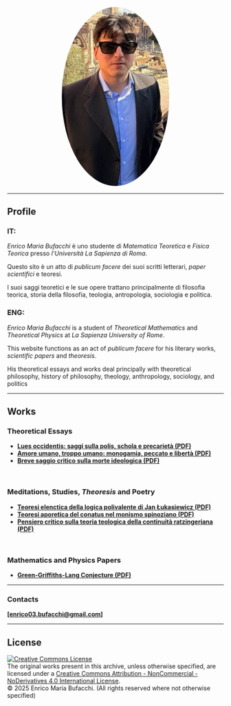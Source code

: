 <div align="center">

<img src="enricom.jpg" width="250px" style="border-radius: 50%;"> 

</div>

---

## Profile

### IT:
_Enrico Maria Bufacchi_ è uno studente di _Matematica Teoretica_ e _Fisica Teorica_ presso _l'Università La Sapienza di Roma_.

Questo sito è un atto di _publicum facere_ dei suoi scritti letterari, _paper scientifici_ e teoresi.

I suoi saggi teoretici e le sue opere trattano principalmente di filosofia teorica, storia della filosofia, teologia, antropologia, sociologia e politica.

### ENG:
_Enrico Maria Bufacchi_ is a student of _Theoretical Mathematics_ and _Theoretical Physics_ at _La Sapienza University of Rome_.

This website functions as an act of _publicum facere_ for his literary works, _scientific papers_ and _theoresis_.

His theoretical essays and works deal principally with theoretical philosophy, history of philosophy, theology, anthropology, sociology, and politics
<br>

---

## Works

### Theoretical Essays

* [**Lues occidentis: saggi sulla polis, schola e precarietà (PDF)**](Lues_Occidentis.pdf)
* [**Amore umano, troppo umano: monogamia, peccato e libertà (PDF)**](Amore_umano__troppo_umano.pdf)
* [**Breve saggio critico sulla morte ideologica (PDF)**](Saggio_sulla_morte_ideologica.pdf)

<br>

### Meditations, Studies, _Theoresis_ and Poetry

* [**Teoresi elenctica della logica polivalente di Jan Łukasiewicz (PDF)**](Teoresi_elenctica_della_logica_polivalente_di_Lukasiewicz.pdf)
* [**Teoresi aporetica del conatus nel monismo spinoziano (PDF)**](Teoresi_sull_aporia_del_conatus_nel_monismo_di_Spinoza.pdf)
* [**Pensiero critico sulla teoria teologica della continuità ratzingeriana (PDF)**](Pensiero_sulla_teoria_ratzingeriana.pdf)


<br>

### Mathematics and Physics Papers

* [**Green-Griffiths-Lang Conjecture (PDF)**](GGL_Conjecture.pdf)

---

### Contacts

**[enrico03.bufacchi@gmail.com]**

---

## License

<a rel="license" href="http://creativecommons.org/licenses/by-nc-nd/4.0/">
    <img alt="Creative Commons License" style="border-width:0" src="https://i.creativecommons.org/l/by-nc-nd/4.0/88x31.png" />
</a>
<br />
The original works present in this archive, unless otherwise specified, are licensed under a <a rel="license" href="http://creativecommons.org/licenses/by-nc-nd/4.0/">Creative Commons Attribution - NonCommercial - NoDerivatives 4.0 International License</a>.
<br>
© 2025 Enrico Maria Bufacchi. (All rights reserved where not otherwise specified)

